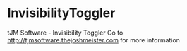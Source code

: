 # InvisibilityToggler
tJM Software - Invisibility Toggler
Go to http://tjmsoftware.thejoshmeister.com for more information

